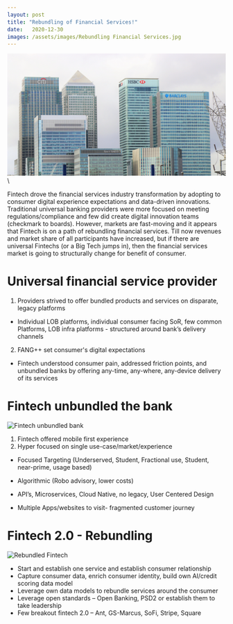 ```yaml
---
layout: post
title: "Rebundling of Financial Services!"
date:   2020-12-30 
images: /assets/images/Rebundling Financial Services.jpg
---
```


![Fintech - Rebundling financial services](../assets/images/Rebundling%20Financial%20Services.jpg)\

Fintech drove the financial services industry transformation by adopting to consumer digital experience expectations and data-driven innovations. Traditional universal banking providers were more focused on meeting regulations/compliance and few did create digital innovation teams (checkmark to boards). However, markets are fast-moving and it appears that Fintech is on a path of rebundling financial services. Till now revenues and market share of all participants have increased, but if there are universal Fintechs (or a Big Tech jumps in), then the financial services market is going to structurally change for benefit of consumer.

# Universal financial service provider


1. Providers strived to offer bundled products and services on disparate, legacy platforms
* Individual LOB platforms, individual consumer facing SoR, few common Platforms, LOB infra platforms - structured around bank’s delivery channels

2. FANG++ set consumer's digital expectations
* Fintech understood consumer pain, addressed friction points, and unbundled banks by offering any-time, any-where, any-device delivery of its services

# Fintech unbundled the bank

![Fintech unbundled bank](/images/f-unbundled.jpg)

1. Fintech offered mobile first experience
2. Hyper focused on single use-case/market/experience

+ Focused Targeting (Underserved, Student, Fractional use, Student, near-prime, usage based)

+ Algorithmic (Robo advisory, lower costs)

+ API’s, Microservices, Cloud Native, no legacy, User Centered Design

+ Multiple Apps/websites to visit- fragmented customer journey 

# Fintech 2.0 - Rebundling

![Rebundled Fintech](/images/f-ant.jpg)

* Start and establish one service and establish consumer relationship
* Capture consumer data, enrich consumer identity, build own AI/credit scoring data model
* Leverage own data models to rebundle services around the consumer
* Leverage open standards – Open Banking, PSD2 or establish them to take leadership
* Few breakout fintech 2.0 – Ant, GS-Marcus, SoFi, Stripe, Square
